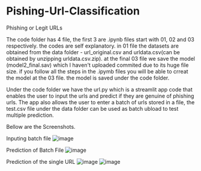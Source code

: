 # Pishing-Url-Classification

Phishing or Legit URLs

The code folder has 4 file, the first 3 are .ipynb files start with 01, 02 and 03 respectively. the codes are self explanatory. in 01 file the datasets are obtained from the data folder - url_original.csv and urldata.csv(can be obtained by unzipping urldata.csv.zip). at the final 03 file we save the model (model2_final.sav) which I haven't uploaded commited due to its huge file size. if you follow all the steps in the .ipymb files you will be able to crreat the model at the 03 file. the model is saved under the code folder.

Under the code folder we have the url.py which is a streamlit app code that enables the user to input the urls and predict if they are genuine of phishing urls.
The app also allows the user to enter a batch of urls stored in a file, the test.csv file under the data folder can be used as batch ubload to test multiple prediction.

Bellow are the Screenshots.

Inputing batch file
![image](https://github.com/Money10-Lux/Pishing-Url-Classification/assets/82311627/839ecd56-4f50-4170-843a-78d9e5859100)

Prediction of Batch File
![image](https://github.com/Money10-Lux/Pishing-Url-Classification/assets/82311627/dc4119aa-e0ac-4716-9e2f-66c2add0fe88)

Prediction of the single URL
![image](https://github.com/Money10-Lux/Pishing-Url-Classification/assets/82311627/ebe72e1b-9a56-4a14-a56c-ab1fe9f090c1)
![image](https://github.com/Money10-Lux/Pishing-Url-Classification/assets/82311627/3e882709-7661-4adf-9c81-873d54c18206)



